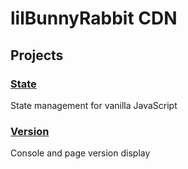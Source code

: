 # lilBunnyRabbit CDN
## Projects
### [State](libs/state/alpha-0.0.0/docs.md)
State management for vanilla JavaScript
### [Version](libs/version/0.0.0/docs.md)
Console and page version display